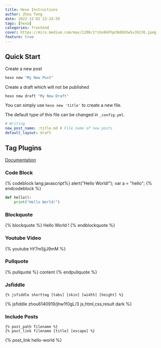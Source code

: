 ```yaml
---
title: Hexo Instructions
author: Zhou Tong
date: 2022-12-02 22:24:59
tags: [hexo]
categories: frontend
cover: https://miro.medium.com/max/1200/1*zGn8GFhpCNdbO3wSvJO2JQ.jpeg
feature: true
---
```


## Quick Start

Create a new post
```bash
hexo new "My New Post"
```

Create a draft which will not be published
```bash
hexo new draft "My New Draft"
```

You can simply use `hexo new 'title'` to create a new file.

The default type of this file can be changed in `_config.yml`.
```yml
# Writing
new_post_name: :title.md # File name of new posts
default_layout: draft
```

## Tag Plugins

[Documentation](https://hexo.io/docs/tag-plugins)

### Code Block

{% codeblock lang:javascript%}
    alert("Hello World!");
    var a = "hello";
{% endcodeblock %}

```python python
def hello():
    print("Hello World!")
```
### Blockquote
{% blockquote %}
Hello World !
{% endblockquote %}
### Youtube Video
{% youtube hY7m5jjJ9mM %}

### Pullquote
{% pullquote %}
content
{% endpullquote %}
### Jsfiddle
```
{% jsfiddle shorttag [tabs] [skin] [width] [height] %}
```
{% jsfiddle zhou6140919/jhw1f0gL/3 js,html,css,result dark %}

### Include Posts

```
{% post_path filename %}
{% post_link filename [title] [escape] %}
```
{% post_link hello-world %}

